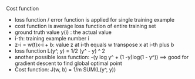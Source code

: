 Cost function
 - loss function / error function is applied for single training example 
 - cost function is average loss function of entire training set
 - ground truth value y(i) : the actual value
 - i-th: training example number i
 - z-i = w(t)x-i + b: value z at i-th equals w transpose x at i-th plus b 
- loss function L(y^, y) = 1/2 (y^ - y) ^ 2
- another possible loss function:  -(y log y^ + (1 -y)log(1 - y^)) ==> good for gradient descent to find global optimal point
- Cost function: J(w, b) = 1/m SUM(L(y^, y))
